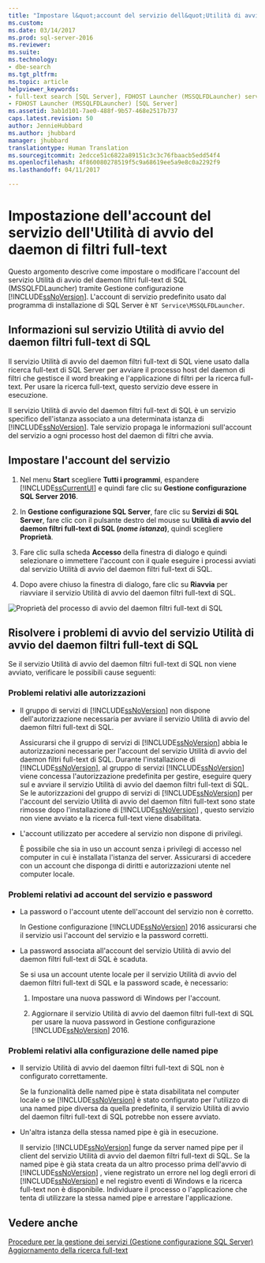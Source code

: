 ```yaml
---
title: "Impostare l&quot;account del servizio dell&quot;Utilità di avvio del daemon di filtri full-text | Microsoft Docs"
ms.custom: 
ms.date: 03/14/2017
ms.prod: sql-server-2016
ms.reviewer: 
ms.suite: 
ms.technology:
- dbe-search
ms.tgt_pltfrm: 
ms.topic: article
helpviewer_keywords:
- full-text search [SQL Server], FDHOST Launcher (MSSQLFDLauncher) service account
- FDHOST Launcher (MSSQLFDLauncher) [SQL Server]
ms.assetid: 3ab1d101-7ae0-488f-9b57-468e2517b737
caps.latest.revision: 50
author: JennieHubbard
ms.author: jhubbard
manager: jhubbard
translationtype: Human Translation
ms.sourcegitcommit: 2edcce51c6822a89151c3c3c76fbaacb5edd54f4
ms.openlocfilehash: 4f860080278519f5c9a68619ee5a9e8c0a2292f9
ms.lasthandoff: 04/11/2017

---
```

# <a name="set-the-service-account-for-the-full-text-filter-daemon-launcher"></a>Impostazione dell'account del servizio dell'Utilità di avvio del daemon di filtri full-text
 Questo argomento descrive come impostare o modificare l'account del servizio Utilità di avvio del daemon filtri full-text di SQL (MSSQLFDLauncher) tramite Gestione configurazione [!INCLUDE[ssNoVersion](../../includes/ssnoversion-md.md)]. L'account di servizio predefinito usato dal programma di installazione di SQL Server è `NT Service\MSSQLFDLauncher`.
  
  
## <a name="about-the-sql-full-text-filter-daemon-launcher-service"></a>Informazioni sul servizio Utilità di avvio del daemon filtri full-text di SQL
Il servizio Utilità di avvio del daemon filtri full-text di SQL viene usato dalla ricerca full-text di SQL Server per avviare il processo host del daemon di filtri che gestisce il word breaking e l'applicazione di filtri per la ricerca full-text. Per usare la ricerca full-text, questo servizio deve essere in esecuzione.  
  
Il servizio Utilità di avvio del daemon filtri full-text di SQL è un servizio specifico dell'istanza associato a una determinata istanza di [!INCLUDE[ssNoVersion](../../includes/ssnoversion-md.md)]. Tale servizio propaga le informazioni sull'account del servizio a ogni processo host del daemon di filtri che avvia.  

##  <a name="setting"></a> Impostare l'account del servizio  
  
1.  Nel menu **Start** scegliere **Tutti i programmi**, espandere [!INCLUDE[ssCurrentUI](../../includes/sscurrentui-md.md)] e quindi fare clic su **Gestione configurazione SQL Server 2016**.  
  
2.  In **Gestione configurazione SQL Server**, fare clic su **Servizi di SQL Server**, fare clic con il pulsante destro del mouse su **Utilità di avvio del daemon filtri full-text di SQL (***nome istanza***)**, quindi scegliere **Proprietà**.  
  
3.  Fare clic sulla scheda **Accesso** della finestra di dialogo e quindi selezionare o immettere l'account con il quale eseguire i processi avviati dal servizio Utilità di avvio del daemon filtri full-text di SQL.  
  
4.  Dopo avere chiuso la finestra di dialogo, fare clic su **Riavvia** per riavviare il servizio Utilità di avvio del daemon filtri full-text di SQL.  
  
![Proprietà del processo di avvio del daemon filtri full-text di SQL](../../relational-databases/search/media/sql-full-text-filter-daemon-launch-process-properties.png)
  
##  <a name="error"></a> Risolvere i problemi di avvio del servizio Utilità di avvio del daemon filtri full-text di SQL  
 Se il servizio Utilità di avvio del daemon filtri full-text di SQL non viene avviato, verificare le possibili cause seguenti:  
  
### <a name="permissions-issues"></a>Problemi relativi alle autorizzazioni
-   Il gruppo di servizi di [!INCLUDE[ssNoVersion](../../includes/ssnoversion-md.md)] non dispone dell'autorizzazione necessaria per avviare il servizio Utilità di avvio del daemon filtri full-text di SQL.  

     Assicurarsi che il gruppo di servizi di [!INCLUDE[ssNoVersion](../../includes/ssnoversion-md.md)] abbia le autorizzazioni necessarie per l'account del servizio Utilità di avvio del daemon filtri full-text di SQL. Durante l'installazione di [!INCLUDE[ssNoVersion](../../includes/ssnoversion-md.md)], al gruppo di servizi [!INCLUDE[ssNoVersion](../../includes/ssnoversion-md.md)] viene concessa l'autorizzazione predefinita per gestire, eseguire query sul e avviare il servizio Utilità di avvio del daemon filtri full-text di SQL. Se le autorizzazioni del gruppo di servizi di [!INCLUDE[ssNoVersion](../../includes/ssnoversion-md.md)] per l'account del servizio Utilità di avvio del daemon filtri full-text sono state rimosse dopo l'installazione di [!INCLUDE[ssNoVersion](../../includes/ssnoversion-md.md)] , questo servizio non viene avviato e la ricerca full-text viene disabilitata.     

-   L'account utilizzato per accedere al servizio non dispone di privilegi.  
  
     È possibile che sia in uso un account senza i privilegi di accesso nel computer in cui è installata l'istanza del server. Assicurarsi di accedere con un account che disponga di diritti e autorizzazioni utente nel computer locale.  

### <a name="service-account-and-password-issues"></a>Problemi relativi ad account del servizio e password
-   La password o l'account utente dell'account del servizio non è corretto.  
  
     In Gestione configurazione [!INCLUDE[ssNoVersion](../../includes/ssnoversion-md.md)] 2016 assicurarsi che il servizio usi l'account del servizio e la password corretti.  
  
-   La password associata all'account del servizio Utilità di avvio del daemon filtri full-text di SQL è scaduta.  
  
     Se si usa un account utente locale per il servizio Utilità di avvio del daemon filtri full-text di SQL e la password scade, è necessario:  
  
    1.  Impostare una nuova password di Windows per l'account.  
  
    2.  Aggiornare il servizio Utilità di avvio del daemon filtri full-text di SQL per usare la nuova password in Gestione configurazione [!INCLUDE[ssNoVersion](../../includes/ssnoversion-md.md)] 2016.  
  
### <a name="named-pipes-configuration-issues"></a>Problemi relativi alla configurazione delle named pipe
-   Il servizio Utilità di avvio del daemon filtri full-text di SQL non è configurato correttamente.  
  
     Se la funzionalità delle named pipe è stata disabilitata nel computer locale o se [!INCLUDE[ssNoVersion](../../includes/ssnoversion-md.md)] è stato configurato per l'utilizzo di una named pipe diversa da quella predefinita, il servizio Utilità di avvio del daemon filtri full-text di SQL potrebbe non essere avviato.  
  
-   Un'altra istanza della stessa named pipe è già in esecuzione.  
  
     Il servizio [!INCLUDE[ssNoVersion](../../includes/ssnoversion-md.md)] funge da server named pipe per il client del servizio Utilità di avvio del daemon filtri full-text di SQL. Se la named pipe è già stata creata da un altro processo prima dell'avvio di [!INCLUDE[ssNoVersion](../../includes/ssnoversion-md.md)] , viene registrato un errore nel log degli errori di [!INCLUDE[ssNoVersion](../../includes/ssnoversion-md.md)] e nel registro eventi di Windows e la ricerca full-text non è disponibile.  Individuare il processo o l'applicazione che tenta di utilizzare la stessa named pipe e arrestare l'applicazione.  
  
## <a name="see-also"></a>Vedere anche  
 [Procedure per la gestione dei servizi &#40;Gestione configurazione SQL Server&#41;](http://msdn.microsoft.com/library/78dee169-df0c-4c95-9af7-bf033bc9fdc6)   
 [Aggiornamento della ricerca full-text](../../relational-databases/search/upgrade-full-text-search.md)  
  
  
